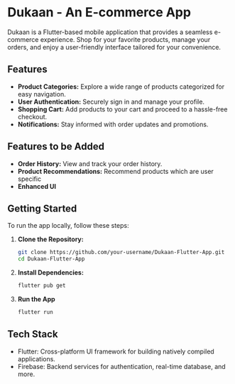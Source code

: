 # Dukaan - An E-commerce App

Dukaan is a Flutter-based mobile application that provides a seamless e-commerce experience. Shop for your favorite products, manage your orders, and enjoy a user-friendly interface tailored for your convenience.

## Features

- **Product Categories:** Explore a wide range of products categorized for easy navigation.
- **User Authentication:** Securely sign in and manage your profile.
- **Shopping Cart:** Add products to your cart and proceed to a hassle-free checkout.
- **Notifications:** Stay informed with order updates and promotions.

## Features to be Added

- **Order History:** View and track your order history.
- **Product Recommendations:** Recommend products which are user specific
- **Enhanced UI**

## Getting Started

To run the app locally, follow these steps:

1. **Clone the Repository:**
   ```bash
   git clone https://github.com/your-username/Dukaan-Flutter-App.git
   cd Dukaan-Flutter-App
2. **Install Dependencies:**
   ```bash
   flutter pub get
3. **Run the App**
    ```bash
    flutter run

## Tech Stack

- Flutter: Cross-platform UI framework for building natively compiled applications.
- Firebase: Backend services for authentication, real-time database, and more.
